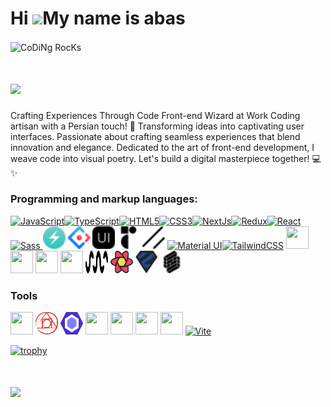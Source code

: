 Hi ![](https://user-images.githubusercontent.com/18350557/176309783-0785949b-9127-417c-8b55-ab5a4333674e.gif)My name is abas
=================================================================================================================================
<img align="center" src="https://github.com/SP-XD/SP-XD/blob/main/images/dev-working_rounded.gif?raw=true" href="https://github.com/sp-xd" alt="CoDiNg RocKs"  width="60%"/><br> 
#  <img src="https://media.giphy.com/media/mGcNjsfWAjY5AEZNw6/giphy.gif" width="50">


Crafting Experiences Through Code Front-end Wizard at Work
Coding artisan with a Persian touch! 🌟 Transforming ideas into captivating user interfaces. Passionate about crafting seamless experiences that blend innovation and elegance. Dedicated to the art of front-end development, I weave code into visual poetry. Let's build a digital masterpiece together! 💻✨

### Programming and markup languages:
<p align="left">
<a href="https://developer.mozilla.org/en-US/docs/Web/JavaScript" target="_blank" rel="noreferrer"><img src="https://raw.githubusercontent.com/danielcranney/readme-generator/main/public/icons/skills/javascript-colored.svg" width="36" height="36" alt="JavaScript" /></a><a href="https://www.typescriptlang.org/" target="_blank" rel="noreferrer"><img src="https://raw.githubusercontent.com/danielcranney/readme-generator/main/public/icons/skills/typescript-colored.svg" width="36" height="36" alt="TypeScript" /></a><a href="https://developer.mozilla.org/en-US/docs/Glossary/HTML5" target="_blank" rel="noreferrer"><img src="https://raw.githubusercontent.com/danielcranney/readme-generator/main/public/icons/skills/html5-colored.svg" width="36" height="36" alt="HTML5" /></a><a href="https://www.w3.org/TR/CSS/#css" target="_blank" rel="noreferrer"><img src="https://raw.githubusercontent.com/danielcranney/readme-generator/main/public/icons/skills/css3-colored.svg" width="36" height="36" alt="CSS3" /></a><a href="https://nextjs.org/docs" target="_blank" rel="noreferrer"><img src="https://raw.githubusercontent.com/danielcranney/readme-generator/main/public/icons/skills/nextjs-colored.svg" width="36" height="36" alt="NextJs" /></a><a href="https://redux.js.org/" target="_blank" rel="noreferrer"><img src="https://raw.githubusercontent.com/danielcranney/readme-generator/main/public/icons/skills/redux-colored.svg" width="36" height="36" alt="Redux" /></a><a href="https://reactjs.org/" target="_blank" rel="noreferrer"><img src="https://raw.githubusercontent.com/danielcranney/readme-generator/main/public/icons/skills/react-colored.svg" width="36" height="36" alt="React" /></a><a href="https://sass-lang.com/" target="_blank" rel="noreferrer"><img src="https://raw.githubusercontent.com/danielcranney/readme-generator/main/public/icons/skills/sass-colored.svg" width="36" height="36" alt="Sass" />
<a><img src="./devicon--chakraui.svg" width="36" height="36" /> </a>  
<a><img src="./logos--ant-design.svg" width="36" height="36" /> </a>  
<a><img src="./simple-icons--nextui.svg" width="36" height="36" /> </a>  
<a><img src="./simple-icons--radixui.svg" width="36" height="36" /> </a>  
<a><img src="./simple-icons--shadcnui.svg" width="36" height="36" /> </a>  
</a><a href="https://mui.com/" target="_blank" rel="noreferrer"><img src="https://raw.githubusercontent.com/danielcranney/readme-generator/main/public/icons/skills/materialui-colored.svg" width="36" height="36" alt="Material UI" /></a><a href="https://tailwindcss.com/" target="_blank" rel="noreferrer"><img src="https://raw.githubusercontent.com/danielcranney/readme-generator/main/public/icons/skills/tailwindcss-colored.svg" width="36" height="36" alt="TailwindCSS" /></a>
<a><img src="https://cdn.jsdelivr.net/gh/devicons/devicon@latest/icons/axios/axios-plain.svg" width="36" height="36" /> </a>   
<a><img src="https://cdn.jsdelivr.net/gh/devicons/devicon@latest/icons/threejs/threejs-original.svg" width="36" height="36" /></a>   
<a><img src="https://cdn.jsdelivr.net/gh/devicons/devicon@latest/icons/framermotion/framermotion-original.svg" width="36" height="36" /></a>   
<a><img src="https://cdn.jsdelivr.net/gh/devicons/devicon@latest/icons/github/github-original-wordmark.svg" width="36" height="36" /> </a>    
<a><img src="./logos--swr.svg" width="36" height="36" /> </a>    
<a><img src="./react-query.png" width="36" height="36" /> </a>    
<a><img src="./logos--zod.svg" width="36" height="36" /> </a>    
<a><img src="./simple-icons--formik.svg" width="36" height="36" /> </a>    
</p>
</hr>
<div height="20px" background="red"></div>

### Tools 
<p>
<a><img src="https://cdn.jsdelivr.net/gh/devicons/devicon@latest/icons/gitlab/gitlab-original.svg" width="36" height="36" /></a>   
<a><img src="./postcss.png" width="36" height="36" /></a>
<a><img src="./eslint.png" width="36" height="36" /></a>
<a><img src="https://cdn.jsdelivr.net/gh/devicons/devicon@latest/icons/postman/postman-original.svg" width="36" height="36" /></a>   
<a><img src="https://cdn.jsdelivr.net/gh/devicons/devicon@latest/icons/yarn/yarn-original.svg" width="36" height="36" /></a>
<a><img src="https://cdn.jsdelivr.net/gh/devicons/devicon@latest/icons/npm/npm-original-wordmark.svg" width="36" height="36" /></a> 
<a><img src="https://cdn.jsdelivr.net/gh/devicons/devicon@latest/icons/pnpm/pnpm-original.svg" width="36" height="36"  /></a>  
  <a href="https://vitejs.dev/" target="_blank" rel="noreferrer"><img src="https://raw.githubusercontent.com/danielcranney/readme-generator/main/public/icons/skills/vite-colored.svg" width="36" height="36" alt="Vite" /></a>
</p>



[![trophy](https://github-profile-trophy.vercel.app/?username=Azoonex)](https://github.com/ryo-ma/github-profile-trophy)

#  <img src="https://wakatime.com/insights/animated/days.gif" width="50">
